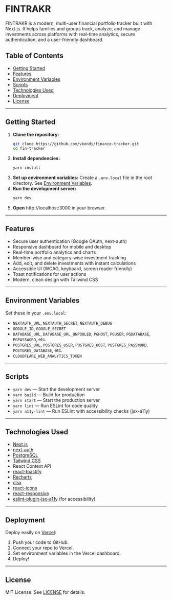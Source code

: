# FINTRAKR

FINTRAKR is a modern, multi-user financial portfolio tracker built with Next.js. It helps families and groups track, analyze, and manage investments across platforms with real-time analytics, secure authentication, and a user-friendly dashboard.

## Table of Contents

- [Getting Started](#getting-started)
- [Features](#features)
- [Environment Variables](#environment-variables)
- [Scripts](#scripts)
- [Technologies Used](#technologies-used)
- [Deployment](#deployment)
- [License](#license)

---

## Getting Started

1. **Clone the repository:**
   ```bash
   git clone https://github.com/vkondi/finance-tracker.git
   cd fin-tracker
   ```
2. **Install dependencies:**
   ```bash
   yarn install
   ```
3. **Set up environment variables:**
   Create a `.env.local` file in the root directory. See [Environment Variables](#environment-variables).
4. **Run the development server:**
   ```bash
   yarn dev
   ```
5. **Open** http://localhost:3000 in your browser.

---

## Features
- Secure user authentication (Google OAuth, next-auth)
- Responsive dashboard for mobile and desktop
- Real-time portfolio analytics and charts
- Member-wise and category-wise investment tracking
- Add, edit, and delete investments with instant calculations
- Accessible UI (WCAG, keyboard, screen reader friendly)
- Toast notifications for user actions
- Modern, clean design with Tailwind CSS

---

## Environment Variables
Set these in your `.env.local`:
- `NEXTAUTH_URL`, `NEXTAUTH_SECRET`, `NEXTAUTH_DEBUG`
- `GOOGLE_ID`, `GOOGLE_SECRET`
- `DATABASE_URL`, `DATABASE_URL_UNPOOLED`, `PGHOST`, `PGUSER`, `PGDATABASE`, `PGPASSWORD`, etc.
- `POSTGRES_URL`, `POSTGRES_USER`, `POSTGRES_HOST`, `POSTGRES_PASSWORD`, `POSTGRES_DATABASE`, etc.
- `CLOUDFLARE_WEB_ANALYTICS_TOKEN`

---

## Scripts
- `yarn dev` — Start the development server
- `yarn build` — Build for production
- `yarn start` — Start the production server
- `yarn lint` — Run ESLint for code quality
- `yarn a11y-lint` — Run ESLint with accessibility checks (jsx-a11y)

---

## Technologies Used
- [Next.js](https://nextjs.org)
- [next-auth](https://next-auth.js.org)
- [PostgreSQL](https://www.postgresql.org)
- [Tailwind CSS](https://tailwindcss.com)
- React Context API
- [react-toastify](https://fkhadra.github.io/react-toastify)
- [Recharts](https://recharts.org)
- [clsx](https://github.com/lukeed/clsx)
- [react-icons](https://react-icons.github.io/react-icons/)
- [react-responsive](https://github.com/yocontra/react-responsive)
- [eslint-plugin-jsx-a11y](https://github.com/jsx-eslint/eslint-plugin-jsx-a11y) (for accessibility)

---

## Deployment
Deploy easily on [Vercel](https://vercel.com):
1. Push your code to GitHub.
2. Connect your repo to Vercel.
3. Set environment variables in the Vercel dashboard.
4. Deploy!

---

## License

MIT License. See [LICENSE](LICENSE) for details.